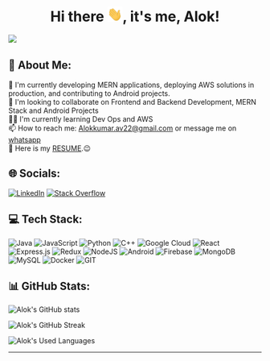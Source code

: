 <h1 align="center">Hi there <img src="https://raw.githubusercontent.com/ABSphreak/ABSphreak/master/gifs/Hi.gif" width="30px">, it's me, Alok!</h1>

[![](https://visitcount.itsvg.in/api?id=aman247av&icon=0&color=0)](https://visitcount.itsvg.in)

## 💫 About Me:
🔭 I'm currently developing MERN applications, deploying AWS solutions in production, and contributing to Android projects.<br>
👯 I'm looking to collaborate on Frontend and Backend Development, MERN Stack and Android Projects<br>
🧑‍🎓 I'm currently learning Dev Ops and AWS<br>
📫 How to reach me: Alokkumar.av22@gmail.com or message me on [whatsapp](https://wa.me/918563852477) <br>
📃 Here is my [RESUME](https://github.com/alok2297/alok2297/blob/main/Alok_av22.pdf).😉 

## 🌐 Socials:
[![LinkedIn](https://img.shields.io/badge/LinkedIn-%230077B5.svg?logo=linkedin&logoColor=white)](https://www.linkedin.com/in/alok-kumar-31756b1bb/) [![Stack Overflow](https://img.shields.io/badge/-Stackoverflow-FE7A16?logo=stack-overflow&logoColor=white)](https://stackoverflow.com/users/24366987) 

## 💻 Tech Stack:
![Java](https://img.shields.io/badge/java-%23ED8B00.svg?style=plastic&logo=openjdk&logoColor=white) ![JavaScript](https://img.shields.io/badge/javascript-%23323330.svg?style=plastic&logo=javascript&logoColor=%23F7DF1E) ![Python](https://img.shields.io/badge/python-3670A0?style=plastic&logo=python&logoColor=ffdd54) ![C++](https://img.shields.io/badge/c++-%2300599C.svg?style=plastic&logo=c%2B%2B&logoColor=white) ![Google Cloud](https://img.shields.io/badge/GoogleCloud-%234285F4.svg?style=plastic&logo=google-cloud&logoColor=white) ![React](https://img.shields.io/badge/react-%2361DAFB.svg?style=plastic&logo=react&logoColor=white) ![Express.js](https://img.shields.io/badge/express.js-%23404d59.svg?style=plastic&logo=express&logoColor=%2361DAFB) ![Redux](https://img.shields.io/badge/redux-%23764ABC.svg?style=plastic&logo=redux&logoColor=white) ![NodeJS](https://img.shields.io/badge/node.js-6DA55F?style=plastic&logo=node.js&logoColor=white) ![Android](https://img.shields.io/badge/android-%233DDC84.svg?style=plastic&logo=android&logoColor=white) ![Firebase](https://img.shields.io/badge/Firebase-039BE5?style=plastic&logo=Firebase&logoColor=white) ![MongoDB](https://img.shields.io/badge/MongoDB-%234ea94b.svg?style=plastic&logo=mongodb&logoColor=white) ![MySQL](https://img.shields.io/badge/mysql-%2300000f.svg?style=plastic&logo=mysql&logoColor=white) ![Docker](https://img.shields.io/badge/docker-%230db7ed.svg?style=plastic&logo=docker&logoColor=white) ![GIT](https://img.shields.io/badge/Git-fc6d26?style=plastic&logo=git&logoColor=white)
## 📊 GitHub Stats:
![Alok's GitHub stats](https://github-readme-stats.vercel.app/api?username=alok2297&theme=radical&show_icons=true&count_private=false&include_all_commits=true)

![Alok's GitHub Streak](https://github-readme-streak-stats.herokuapp.com?user=alok2297&theme=radical&date_format=M%20j%5B%2C%20Y%5D)

![Alok's Used Languages](https://github-readme-stats.vercel.app/api/top-langs/?username=alok2297&layout=compact&theme=tokyonight)

---


